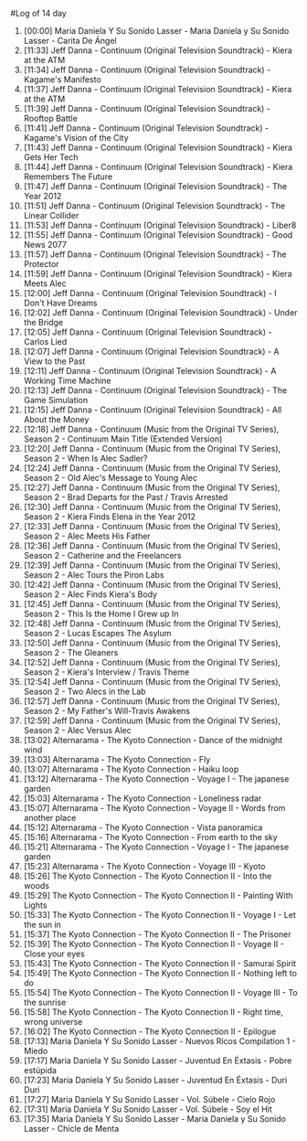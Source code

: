 #Log of 14 day

1. [00:00] Maria Daniela Y Su Sonido Lasser - Maria Daniela y Su Sonido Lasser - Carita De Ángel
1. [11:33] Jeff Danna - Continuum (Original Television Soundtrack) - Kiera at the ATM
1. [11:34] Jeff Danna - Continuum (Original Television Soundtrack) - Kagame's Manifesto
1. [11:37] Jeff Danna - Continuum (Original Television Soundtrack) - Kiera at the ATM
1. [11:39] Jeff Danna - Continuum (Original Television Soundtrack) - Rooftop Battle
1. [11:41] Jeff Danna - Continuum (Original Television Soundtrack) - Kagame's Vision of the City
1. [11:43] Jeff Danna - Continuum (Original Television Soundtrack) - Kiera Gets Her Tech
1. [11:44] Jeff Danna - Continuum (Original Television Soundtrack) - Kiera Remembers The Future
1. [11:47] Jeff Danna - Continuum (Original Television Soundtrack) - The Year 2012
1. [11:51] Jeff Danna - Continuum (Original Television Soundtrack) - The Linear Collider
1. [11:53] Jeff Danna - Continuum (Original Television Soundtrack) - Liber8
1. [11:55] Jeff Danna - Continuum (Original Television Soundtrack) - Good News 2077
1. [11:57] Jeff Danna - Continuum (Original Television Soundtrack) - The Protector
1. [11:59] Jeff Danna - Continuum (Original Television Soundtrack) - Kiera Meets Alec
1. [12:00] Jeff Danna - Continuum (Original Television Soundtrack) - I Don't Have Dreams
1. [12:02] Jeff Danna - Continuum (Original Television Soundtrack) - Under the Bridge
1. [12:05] Jeff Danna - Continuum (Original Television Soundtrack) - Carlos Lied
1. [12:07] Jeff Danna - Continuum (Original Television Soundtrack) - A View to the Past
1. [12:11] Jeff Danna - Continuum (Original Television Soundtrack) - A Working Time Machine
1. [12:13] Jeff Danna - Continuum (Original Television Soundtrack) - The Game Simulation
1. [12:15] Jeff Danna - Continuum (Original Television Soundtrack) - All About the Money
1. [12:18] Jeff Danna - Continuum (Music from the Original TV Series), Season 2 - Continuum Main Title (Extended Version)
1. [12:20] Jeff Danna - Continuum (Music from the Original TV Series), Season 2 - When Is Alec Sadler?
1. [12:24] Jeff Danna - Continuum (Music from the Original TV Series), Season 2 - Old Alec's Message to Young Alec
1. [12:27] Jeff Danna - Continuum (Music from the Original TV Series), Season 2 - Brad Departs for the Past / Travis Arrested
1. [12:30] Jeff Danna - Continuum (Music from the Original TV Series), Season 2 - Kiera Finds Elena in the Year 2012
1. [12:33] Jeff Danna - Continuum (Music from the Original TV Series), Season 2 - Alec Meets His Father
1. [12:36] Jeff Danna - Continuum (Music from the Original TV Series), Season 2 - Catherine and the Freelancers
1. [12:39] Jeff Danna - Continuum (Music from the Original TV Series), Season 2 - Alec Tours the Piron Labs
1. [12:42] Jeff Danna - Continuum (Music from the Original TV Series), Season 2 - Alec Finds Kiera's Body
1. [12:45] Jeff Danna - Continuum (Music from the Original TV Series), Season 2 - This Is the Home I Grew up In
1. [12:48] Jeff Danna - Continuum (Music from the Original TV Series), Season 2 - Lucas Escapes The Asylum
1. [12:50] Jeff Danna - Continuum (Music from the Original TV Series), Season 2 - The Gleaners
1. [12:52] Jeff Danna - Continuum (Music from the Original TV Series), Season 2 - Kiera's Interview / Travis Theme
1. [12:54] Jeff Danna - Continuum (Music from the Original TV Series), Season 2 - Two Alecs in the Lab
1. [12:57] Jeff Danna - Continuum (Music from the Original TV Series), Season 2 - My Father's Will-Travis Awakens
1. [12:59] Jeff Danna - Continuum (Music from the Original TV Series), Season 2 - Alec Versus Alec
1. [13:02] Alternarama - The Kyoto Connection - Dance of the midnight wind
1. [13:03] Alternarama - The Kyoto Connection - Fly
1. [13:07] Alternarama - The Kyoto Connection - Haiku loop
1. [13:12] Alternarama - The Kyoto Connection - Voyage I - The japanese garden
1. [15:03] Alternarama - The Kyoto Connection - Loneliness radar
1. [15:07] Alternarama - The Kyoto Connection - Voyage II - Words from another place
1. [15:12] Alternarama - The Kyoto Connection - Vista panoramica
1. [15:16] Alternarama - The Kyoto Connection - From earth to the sky
1. [15:21] Alternarama - The Kyoto Connection - Voyage I - The japanese garden
1. [15:23] Alternarama - The Kyoto Connection - Voyage III - Kyoto
1. [15:26] The Kyoto Connection - The Kyoto Connection II - Into the woods
1. [15:29] The Kyoto Connection - The Kyoto Connection II - Painting With Lights
1. [15:33] The Kyoto Connection - The Kyoto Connection II - Voyage I - Let the sun in
1. [15:37] The Kyoto Connection - The Kyoto Connection II - The Prisoner
1. [15:39] The Kyoto Connection - The Kyoto Connection II - Voyage II - Close your eyes
1. [15:43] The Kyoto Connection - The Kyoto Connection II - Samurai Spirit
1. [15:49] The Kyoto Connection - The Kyoto Connection II - Nothing left to do
1. [15:54] The Kyoto Connection - The Kyoto Connection II - Voyage III - To the sunrise
1. [15:58] The Kyoto Connection - The Kyoto Connection II - Right time, wrong universe
1. [16:02] The Kyoto Connection - The Kyoto Connection II - Epilogue
1. [17:13] Maria Daniela Y Su Sonido Lasser - Nuevos Ricos Compilation 1 - Miedo
1. [17:17] Maria Daniela Y Su Sonido Lasser - Juventud En Éxtasis - Pobre estúpida
1. [17:23] Maria Daniela Y Su Sonido Lasser - Juventud En Éxtasis - Duri Duri
1. [17:27] Maria Daniela Y Su Sonido Lasser - Vol. Súbele - Cielo Rojo
1. [17:31] Maria Daniela Y Su Sonido Lasser - Vol. Súbele - Soy el Hit
1. [17:35] Maria Daniela Y Su Sonido Lasser - Maria Daniela y Su Sonido Lasser - Chicle de Menta
